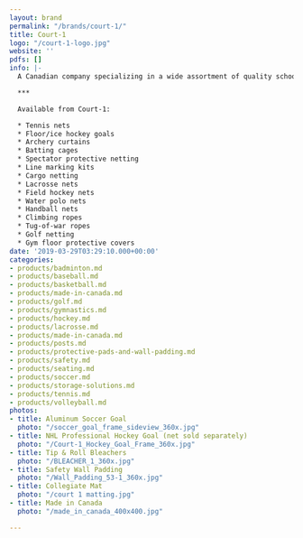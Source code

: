 ```yaml
---
layout: brand
permalink: "/brands/court-1/"
title: Court-1
logo: "/court-1-logo.jpg"
website: ''
pdfs: []
info: |-
  A Canadian company specializing in a wide assortment of quality school and institutional products.

  ***

  Available from Court-1:

  * Tennis nets
  * Floor/ice hockey goals
  * Archery curtains
  * Batting cages
  * Spectator protective netting
  * Line marking kits
  * Cargo netting
  * Lacrosse nets
  * Field hockey nets
  * Water polo nets
  * Handball nets
  * Climbing ropes
  * Tug-of-war ropes
  * Golf netting
  * Gym floor protective covers
date: '2019-03-29T03:29:10.000+00:00'
categories:
- products/badminton.md
- products/baseball.md
- products/basketball.md
- products/made-in-canada.md
- products/golf.md
- products/gymnastics.md
- products/hockey.md
- products/lacrosse.md
- products/made-in-canada.md
- products/posts.md
- products/protective-pads-and-wall-padding.md
- products/safety.md
- products/seating.md
- products/soccer.md
- products/storage-solutions.md
- products/tennis.md
- products/volleyball.md
photos:
- title: Aluminum Soccer Goal
  photo: "/soccer_goal_frame_sideview_360x.jpg"
- title: NHL Professional Hockey Goal (net sold separately)
  photo: "/Court-1_Hockey_Goal_Frame_360x.jpg"
- title: Tip & Roll Bleachers
  photo: "/BLEACHER_1_360x.jpg"
- title: Safety Wall Padding
  photo: "/Wall_Padding_53-1_360x.jpg"
- title: Collegiate Mat
  photo: "/court 1 matting.jpg"
- title: Made in Canada
  photo: "/made_in_canada_400x400.jpg"

---
```

